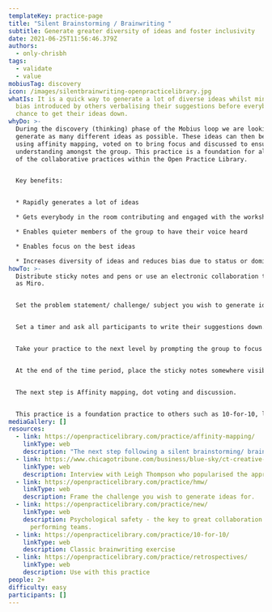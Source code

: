 ```yaml
---
templateKey: practice-page
title: "Silent Brainstorming / Brainwriting "
subtitle: Generate greater diversity of ideas and foster inclusivity
date: 2021-06-25T11:56:46.379Z
authors:
  - only-chrisbh
tags:
  - validate
  - value
mobiusTag: discovery
icon: /images/silentbrainwriting-openpracticelibrary.jpg
whatIs: It is a quick way to generate a lot of diverse ideas whilst minimising
  bias introduced by others verbalising their suggestions before everybody has a
  chance to get their ideas down.
whyDo: >-
  During the discovery (thinking) phase of the Mobius loop we are looking to
  generate as many different ideas as possible. These ideas can then be grouped
  using affinity mapping, voted on to bring focus and discussed to ensure shared
  understanding amongst the group. This practice is a foundation for almost all
  of the collaborative practices within the Open Practice Library. 


  Key benefits:


  * Rapidly generates a lot of ideas

  * Gets everybody in the room contributing and engaged with the workshop/ meeting

  * Enables quieter members of the group to have their voice heard

  * Enables focus on the best ideas

  * Increases diversity of ideas and reduces bias due to status or dominance of individuals; e.g., the HiPPO effect (Highest Paid Person's Opinion)
howTo: >-
  Distribute sticky notes and pens or use an electronic collaboration tool such
  as Miro. 


  Set the problem statement/ challenge/ subject you wish to generate ideas for. Consider carefully how you phrase the question. A practice such as 'How might we...' can really help. 


  Set a timer and ask all participants to write their suggestions down. 


  Take your practice to the next level by prompting the group to focus on quantity not quality and even encourage some suggestions to be impractical. You're looking for rapid generation of ideas that will be further iterated upon so diversity really matters. Where possible, diversity should also be considered for the make up of the group.


  At the end of the time period, place the sticky notes somewhere visible to all participants, such as a wall or flip chart. 


  The next step is Affinity mapping, dot voting and discussion.


  This practice is a foundation practice to others such as 10-for-10, lightning decision jam and retrospectives. Used appropriately it can really help accelerate the development of psychological safety within the group.
mediaGallery: []
resources:
  - link: https://openpracticelibrary.com/practice/affinity-mapping/
    linkType: web
    description: "The next step following a silent brainstorming/ brainwriting exercise "
  - link: https://www.chicagotribune.com/business/blue-sky/ct-creative-class-leigh-thompson-bsi-20170511-story.html
    linkType: web
    description: Interview with Leigh Thompson who popularised the approach.
  - link: https://openpracticelibrary.com/practice/hmw/
    linkType: web
    description: Frame the challenge you wish to generate ideas for.
  - link: https://openpracticelibrary.com/practice/new/
    linkType: web
    description: Psychological safety - the key to great collaboration and high
      performing teams.
  - link: https://openpracticelibrary.com/practice/10-for-10/
    linkType: web
    description: Classic brainwriting exercise
  - link: https://openpracticelibrary.com/practice/retrospectives/
    linkType: web
    description: Use with this practice
people: 2+
difficulty: easy
participants: []
---
```

